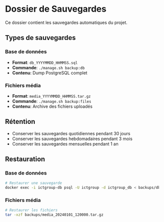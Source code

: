 # Dossier de Sauvegardes

Ce dossier contient les sauvegardes automatiques du projet.

## Types de sauvegardes

### Base de données
- **Format**: `db_YYYYMMDD_HHMMSS.sql`
- **Commande**: `./manage.sh backup:db`
- **Contenu**: Dump PostgreSQL complet

### Fichiers média
- **Format**: `media_YYYYMMDD_HHMMSS.tar.gz`
- **Commande**: `./manage.sh backup:files`
- **Contenu**: Archive des fichiers uploadés

## Rétention
- Conserver les sauvegardes quotidiennes pendant 30 jours
- Conserver les sauvegardes hebdomadaires pendant 3 mois
- Conserver les sauvegardes mensuelles pendant 1 an

## Restauration

### Base de données
```bash
# Restaurer une sauvegarde
docker exec -i ictgroup-db psql -U ictgroup -d ictgroup_db < backups/db_20240101_120000.sql
```

### Fichiers média
```bash
# Restaurer les fichiers
tar -xzf backups/media_20240101_120000.tar.gz
```
